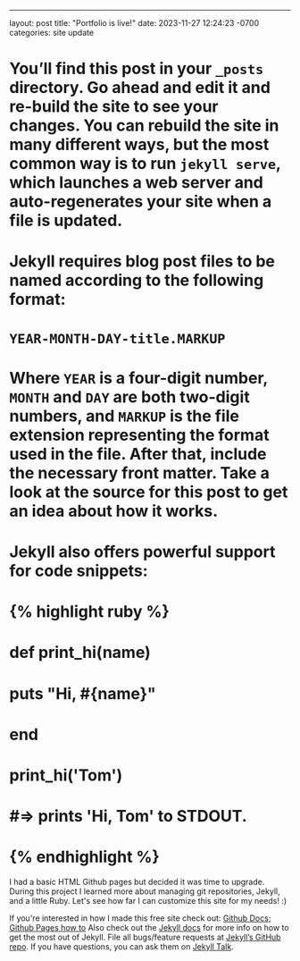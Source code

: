 ---
layout: post
title:  "Portfolio is live!"
date:   2023-11-27 12:24:23 -0700
categories: site update
# You’ll find this post in your `_posts` directory. Go ahead and edit it and re-build the site to see your changes. You can rebuild the site in many different ways, but the most common way is to run `jekyll serve`, which launches a web server and auto-regenerates your site when a file is updated.
# Jekyll requires blog post files to be named according to the following format:
# `YEAR-MONTH-DAY-title.MARKUP`
# Where `YEAR` is a four-digit number, `MONTH` and `DAY` are both two-digit numbers, and `MARKUP` is the file extension representing the format used in the file. After that, include the necessary front matter. Take a look at the source for this post to get an idea about how it works.
# Jekyll also offers powerful support for code snippets:

# {% highlight ruby %}
# def print_hi(name)
#   puts "Hi, #{name}"
# end
# print_hi('Tom')
# #=> prints 'Hi, Tom' to STDOUT.
# {% endhighlight %}

I had a basic HTML Github pages but decided it was time to upgrade. 
During this project I learned more about managing git repositories, Jekyll, and a little Ruby. 
Let's see how far I can customize this site for my needs! :)

If you're interested in how I made this free site check out: [Github Docs; Github Pages how to]
Also check out the [Jekyll docs][jekyll-docs] for more info on how to get the most out of Jekyll. File all bugs/feature requests at [Jekyll’s GitHub repo][jekyll-gh]. If you have questions, you can ask them on [Jekyll Talk][jekyll-talk].

[jekyll-docs]: https://jekyllrb.com/docs/home
[jekyll-gh]:   https://github.com/jekyll/jekyll
[jekyll-talk]: https://talk.jekyllrb.com/
[Github Docs; Github Pages how to]: https://docs.github.com/en/pages/setting-up-a-github-pages-site-with-jekyll/about-github-pages-and-jekyll
